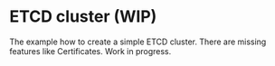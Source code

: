 # ETCD cluster (WIP)

The example how to create a simple ETCD cluster.  There are missing features like Certificates. Work in progress.
